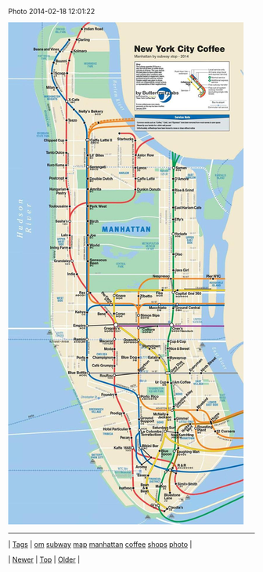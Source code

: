 <!--
title: Photo 2014-02-18 12
date: 2020-06-28T15:27:00.265Z
tags: om, subway, map, manhattan, coffee, shops, photo
-->


Photo 2014-02-18 12:01:22

![](77060821649-0.jpg)

<!--BOTTOM-POST-NAVIGATION-->
---

| [Tags](tags.md) | [om](tag-om.md) [subway](tag-subway.md) [map](tag-map.md) [manhattan](tag-manhattan.md) [coffee](tag-coffee.md) [shops](tag-shops.md) [photo](tag-photo.md) |

| [Newer](76973203337.md) | [Top](index.md) | [Older](77070503130.md) |